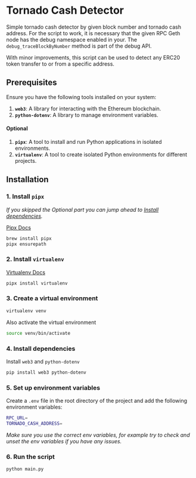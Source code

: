 # Tornado Cash Detector

Simple tornado cash detector by given  block number and tornado cash address. For the script to work, it is necessary that the given RPC Geth node has the debug namespace enabled in your. The `debug_traceBlockByNumber` method is part of the debug API.

With minor improvements, this script can be used to detect any ERC20 token transfer to or from a specific address.

## Prerequisites

Ensure you have the following tools installed on your system:

1. **`web3`**: A library for interacting with the Ethereum blockchain.
2. **`python-dotenv`**: A library to manage environment variables.

#### Optional
1. **`pipx`**: A tool to install and run Python applications in isolated environments.
2. **`virtualenv`**: A tool to create isolated Python environments for different projects.

## Installation

### 1. Install `pipx`
*If you skipped the Optional part you can jump ahead to [Install dependencies](#4-install-dependencies).*

[Pipx Docs](https://pypi.org/project/pipx/)

```bash
brew install pipx
pipx ensurepath
```

### 2. Install `virtualenv`

[Virtualenv Docs](https://virtualenv.pypa.io/en/latest/installation.html)



```bash
pipx install virtualenv
```

### 3. Create a virtual environment

```bash
virtualenv venv
```
Also activate the virtual environment

```bash
source venv/bin/activate
```

### 4. Install dependencies

Install `web3` and `python-dotenv`

```bash
pip install web3 python-dotenv
```

### 5. Set up environment variables


Create a `.env` file in the root directory of the project and add the following environment variables:

```bash 
RPC_URL=
TORNADO_CASH_ADDRESS=
```
*Make sure you use the correct env variables, for example try to check and unset the env variables if you have any issues.*


### 6. Run the script

```bash
python main.py
```

